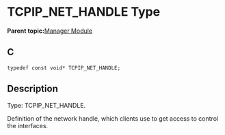 # TCPIP\_NET\_HANDLE Type

**Parent topic:**[Manager Module](GUID-B37C4F4C-DC2D-48D9-9909-AACBA987B57A.md)

## C

```
typedef const void* TCPIP_NET_HANDLE;
```

## Description

Type: TCPIP\_NET\_HANDLE.

Definition of the network handle, which clients use to get access to control the interfaces.

